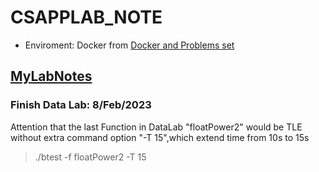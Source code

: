 # CSAPPLAB_NOTE

- Enviroment: Docker from [Docker and Problems set](https://github.com/Maecenas/ICS-15213-CSAPP3e-CMU)


## [MyLabNotes](./csapp_lab.md)

### Finish Data Lab: 8/Feb/2023

Attention that the last Function in DataLab "floatPower2" would be TLE without extra command option "-T 15",which extend time from 10s to 15s

> ./btest -f floatPower2 -T 15